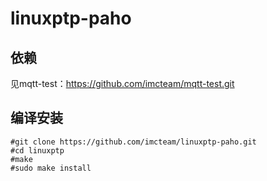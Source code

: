 # linuxptp-paho

## 依赖
见mqtt-test：https://github.com/imcteam/mqtt-test.git

## 编译安装
```
#git clone https://github.com/imcteam/linuxptp-paho.git
#cd linuxptp
#make
#sudo make install
```
